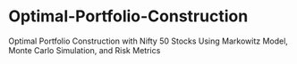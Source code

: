 # Optimal-Portfolio-Construction
Optimal Portfolio Construction with Nifty 50 Stocks Using Markowitz Model,  Monte Carlo Simulation, and Risk Metrics
